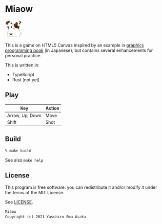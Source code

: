 # Miaow

![Logo](dst/img/user.png?raw=true "Miaow")

This is a game on HTML5 Canvas inspired by an example in
[graphics programming book](
https://github.com/doxas/graphics-programming-book/) (in Japanese), but
contains several enhancements for personal practice.

This is written in:

* TypeScript
* Rust (not yet)


## Play

| Key | Action |
|---|---|
| Arrow, Up, Down | Move |
| Shift |Shot|


## Build

```zsh
% make build
```

See also `make help`


## License

This program is free software: you can redistribute it and/or modify it
under the terms of the MIT License.

See [LICENSE](LICENSE).


```txt
Miaow
Copyright (c) 2021 Yasuhiro Яша Asaka
```
